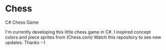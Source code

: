# Chess
C# Chess Game

I'm currently developing this little chess game in C#. I inspired concept colors and piece sprites from (Chess.com) Watch this repository to see new updates. Thanks :-)
